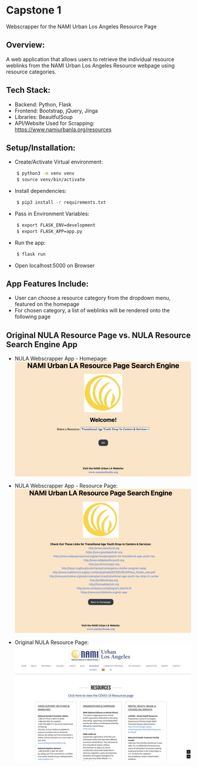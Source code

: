 # Capstone 1

Webscrapper for the NAMI Urban Los Angeles Resource Page

## Overview: 
A web application that allows users to retrieve the individual resource weblinks from the NAMI Urban Los Angeles Resource webpage using resource categories. 

## Tech Stack:
- Backend: 
Python, Flask
- Frontend: 
Bootstrap, jQuery, Jinga
- Libraries:
BeauitfulSoup
- API/Website Used for Scrapping: 
https://www.namiurbanla.org/resources

## Setup/Installation:
- Create/Activate Virtual environment:
```bash
    $ python3 -m venv venv
    $ source venv/bin/activate
```

- Install dependencies:
```bash
    $ pip3 install -r requirements.txt
```

- Pass in Environment Variables:
```bash
    $ export FLASK_ENV=development
    $ export FLASK_APP=app.py
```

- Run the app:
``` bash    
    $ flask run
```

- Open localhost:5000 on Browser

## App Features Include:
- User can choose a resource category from the dropdown menu, featured on the homepage
- For chosen category, a list of weblinks will be rendered onto the following page

## Original NULA Resource Page vs. NULA Resource Search Engine App

- NULA Webscrapper App - Homepage:
![Alt text](/static/img/homepage.png?raw=true "App Homepage")

- NULA Webscrapper App - Resource Page:
![Alt text](/static/img/resource_page.png?raw=true "App Resource Page")

- Original NULA Resource Page:
![Alt text](/static/img/original_site.png?raw=true "Original NULA Resource Page")
